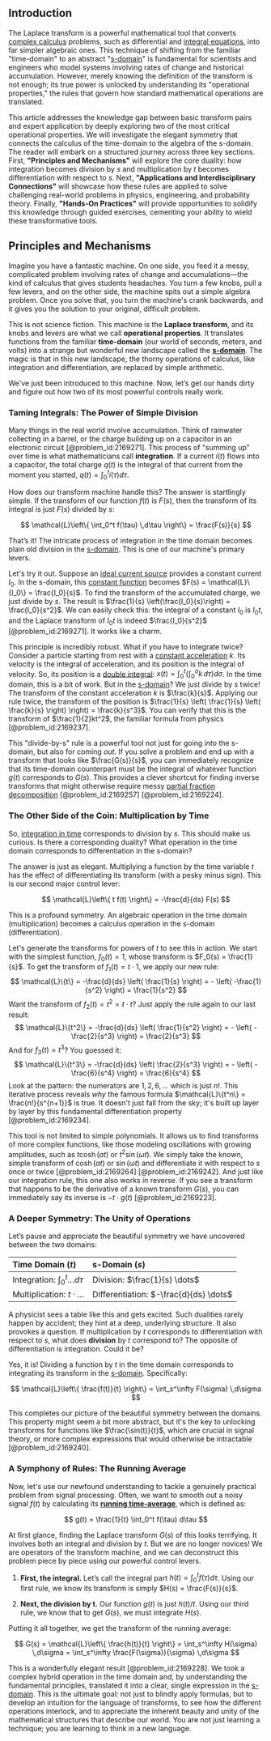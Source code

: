 ## Introduction
The Laplace transform is a powerful mathematical tool that converts [complex calculus](@article_id:166788) problems, such as differential and [integral equations](@article_id:138149), into far simpler algebraic ones. This technique of shifting from the familiar "time-domain" to an abstract "[s-domain](@article_id:260110)" is fundamental for scientists and engineers who model systems involving rates of change and historical accumulation. However, merely knowing the definition of the transform is not enough; its true power is unlocked by understanding its "operational properties," the rules that govern how standard mathematical operations are translated.

This article addresses the knowledge gap between basic transform pairs and expert application by deeply exploring two of the most critical operational properties. We will investigate the elegant symmetry that connects the calculus of the time-domain to the algebra of the s-domain. The reader will embark on a structured journey across three key sections. First, **"Principles and Mechanisms"** will explore the core duality: how integration becomes division by $s$ and multiplication by $t$ becomes differentiation with respect to $s$. Next, **"Applications and Interdisciplinary Connections"** will showcase how these rules are applied to solve challenging real-world problems in physics, engineering, and probability theory. Finally, **"Hands-On Practices"** will provide opportunities to solidify this knowledge through guided exercises, cementing your ability to wield these transformative tools.

## Principles and Mechanisms

Imagine you have a fantastic machine. On one side, you feed it a messy, complicated problem involving rates of change and accumulations—the kind of calculus that gives students headaches. You turn a few knobs, pull a few levers, and on the other side, the machine spits out a simple algebra problem. Once you solve that, you turn the machine's crank backwards, and it gives you the solution to your original, difficult problem.

This is not science fiction. This machine is the **Laplace transform**, and its knobs and levers are what we call **operational properties**. It translates functions from the familiar **time-domain** (our world of seconds, meters, and volts) into a strange but wonderful new landscape called the **[s-domain](@article_id:260110)**. The magic is that in this new landscape, the thorny operations of calculus, like integration and differentiation, are replaced by simple arithmetic.

We've just been introduced to this machine. Now, let’s get our hands dirty and figure out how two of its most powerful controls really work.

### Taming Integrals: The Power of Simple Division

Many things in the real world involve accumulation. Think of rainwater collecting in a barrel, or the charge building up on a capacitor in an electronic circuit [@problem_id:2169271]. This process of "summing up" over time is what mathematicians call **integration**. If a current $i(t)$ flows into a capacitor, the total charge $q(t)$ is the integral of that current from the moment you started, $q(t) = \int_0^t i(\tau) d\tau$.

How does our transform machine handle this? The answer is startlingly simple. If the transform of our function $f(t)$ is $F(s)$, then the transform of its integral is just $F(s)$ divided by $s$:

$$ \mathcal{L}\left\{ \int_0^t f(\tau) \,d\tau \right\} = \frac{F(s)}{s} $$

That’s it! The intricate process of integration in the time domain becomes plain old division in the [s-domain](@article_id:260110). This is one of our machine's primary levers.

Let's try it out. Suppose an [ideal current source](@article_id:271755) provides a constant current $I_0$. In the s-domain, this [constant function](@article_id:151566) becomes $F(s) = \mathcal{L}\{I_0\} = \frac{I_0}{s}$. To find the transform of the accumulated charge, we just divide by $s$. The result is $\frac{1}{s} \left(\frac{I_0}{s}\right) = \frac{I_0}{s^2}$. We can easily check this: the integral of a constant $I_0$ is $I_0 t$, and the Laplace transform of $I_0 t$ is indeed $\frac{I_0}{s^2}$ [@problem_id:2169271]. It works like a charm.

This principle is incredibly robust. What if you have to integrate twice? Consider a particle starting from rest with a [constant acceleration](@article_id:268485) $k$. Its velocity is the integral of acceleration, and its position is the integral of velocity. So, its position is a [double integral](@article_id:146227): $x(t) = \int_0^t \left( \int_0^\sigma k \, d\tau \right) d\sigma$. In the time domain, this is a bit of work. But in the [s-domain](@article_id:260110)? We just divide by $s$ twice! The transform of the constant acceleration $k$ is $\frac{k}{s}$. Applying our rule twice, the transform of the position is $\frac{1}{s} \left( \frac{1}{s} \left( \frac{k}{s} \right) \right) = \frac{k}{s^3}$. You can verify that this is the transform of $\frac{1}{2}kt^2$, the familiar formula from physics [@problem_id:2169237].

This "divide-by-s" rule is a powerful tool not just for going *into* the s-domain, but also for coming *out*. If you solve a problem and end up with a transform that looks like $\frac{G(s)}{s}$, you can immediately recognize that its time-domain counterpart must be the integral of whatever function $g(t)$ corresponds to $G(s)$. This provides a clever shortcut for finding inverse transforms that might otherwise require messy [partial fraction decomposition](@article_id:158714) [@problem_id:2169257] [@problem_id:2169224].

### The Other Side of the Coin: Multiplication by Time

So, [integration in time](@article_id:266919) corresponds to division by $s$. This should make us curious. Is there a corresponding duality? What operation in the time domain corresponds to differentiation in the s-domain?

The answer is just as elegant. Multiplying a function by the time variable $t$ has the effect of differentiating its transform (with a pesky minus sign). This is our second major control lever:

$$ \mathcal{L}\left\{ t f(t) \right\} = -\frac{d}{ds} F(s) $$

This is a profound symmetry. An algebraic operation in the time domain (multiplication) becomes a calculus operation in the s-domain (differentiation).

Let's generate the transforms for powers of $t$ to see this in action. We start with the simplest function, $f_0(t) = 1$, whose transform is $F_0(s) = \frac{1}{s}$.
To get the transform of $f_1(t) = t \cdot 1$, we apply our new rule:
$$ \mathcal{L}\{t\} = -\frac{d}{ds} \left( \frac{1}{s} \right) = - \left( -\frac{1}{s^2} \right) = \frac{1}{s^2} $$
Want the transform of $f_2(t) = t^2 = t \cdot t$? Just apply the rule again to our last result:
$$ \mathcal{L}\{t^2\} = -\frac{d}{ds} \left( \frac{1}{s^2} \right) = - \left( -\frac{2}{s^3} \right) = \frac{2}{s^3} $$
And for $f_3(t) = t^3$? You guessed it:
$$ \mathcal{L}\{t^3\} = -\frac{d}{ds} \left( \frac{2}{s^3} \right) = - \left( -\frac{6}{s^4} \right) = \frac{6}{s^4} $$
Look at the pattern: the numerators are $1, 2, 6, \dots$ which is just $n!$. This iterative process reveals *why* the famous formula $\mathcal{L}\{t^n\} = \frac{n!}{s^{n+1}}$ is true. It doesn't just fall from the sky; it's built up layer by layer by this fundamental differentiation property [@problem_id:2169234].

This tool is not limited to simple polynomials. It allows us to find transforms of more complex functions, like those modeling oscillations with growing amplitudes, such as $t \cosh(at)$ or $t^2 \sin(\omega t)$. We simply take the known, simple transform of $\cosh(at)$ or $\sin(\omega t)$ and differentiate it with respect to $s$ once or twice [@problem_id:2169264] [@problem_id:2169242]. And just like our integration rule, this one also works in reverse. If you see a transform that happens to be the derivative of a known transform $G(s)$, you can immediately say its inverse is $-t \cdot g(t)$ [@problem_id:2169223].

### A Deeper Symmetry: The Unity of Operations

Let’s pause and appreciate the beautiful symmetry we have uncovered between the two domains:

| Time Domain ($t$) | s-Domain ($s$) |
| :--- | :--- |
| Integration: $\int_0^t \dots d\tau$ | Division: $\frac{1}{s} \dots$ |
| Multiplication: $t \cdot \dots$ | Differentiation: $-\frac{d}{ds} \dots$ |

A physicist sees a table like this and gets excited. Such dualities rarely happen by accident; they hint at a deep, underlying structure. It also provokes a question. If multiplication by $t$ corresponds to differentiation with respect to $s$, what does **division** by $t$ correspond to? The opposite of differentiation is integration. Could it be?

Yes, it is! Dividing a function by $t$ in the time domain corresponds to integrating its transform in the [s-domain](@article_id:260110). Specifically:

$$ \mathcal{L}\left\{ \frac{f(t)}{t} \right\} = \int_s^\infty F(\sigma) \,d\sigma $$

This completes our picture of the beautiful symmetry between the domains. This property might seem a bit more abstract, but it's the key to unlocking transforms for functions like $\frac{\sin(t)}{t}$, which are crucial in signal theory, or more complex expressions that would otherwise be intractable [@problem_id:2169240].

### A Symphony of Rules: The Running Average

Now, let's use our newfound understanding to tackle a genuinely practical problem from signal processing. Often, we want to smooth out a noisy signal $f(t)$ by calculating its **[running time-average](@article_id:166241)**, which is defined as:

$$ g(t) = \frac{1}{t} \int_0^t f(\tau) d\tau $$

At first glance, finding the Laplace transform $G(s)$ of this looks terrifying. It involves both an integral and division by $t$. But we are no longer novices! We are operators of the transform machine, and we can deconstruct this problem piece by piece using our powerful control levers.

1.  **First, the integral.** Let’s call the integral part $h(t) = \int_0^t f(\tau) d\tau$. Using our first rule, we know its transform is simply $H(s) = \frac{F(s)}{s}$.

2.  **Next, the division by t.** Our function $g(t)$ is just $h(t)/t$. Using our third rule, we know that to get $G(s)$, we must integrate $H(s)$.

Putting it all together, we get the transform of the running average:

$$ G(s) = \mathcal{L}\left\{ \frac{h(t)}{t} \right\} = \int_s^\infty H(\sigma) \,d\sigma = \int_s^\infty \frac{F(\sigma)}{\sigma} \,d\sigma $$

This is a wonderfully elegant result [@problem_id:2169228]. We took a complex hybrid operation in the time domain and, by understanding the fundamental principles, translated it into a clear, single expression in the [s-domain](@article_id:260110). This is the ultimate goal: not just to blindly apply formulas, but to develop an intuition for the language of transforms, to see how the different operations interlock, and to appreciate the inherent beauty and unity of the mathematical structures that describe our world. You are not just learning a technique; you are learning to think in a new language.